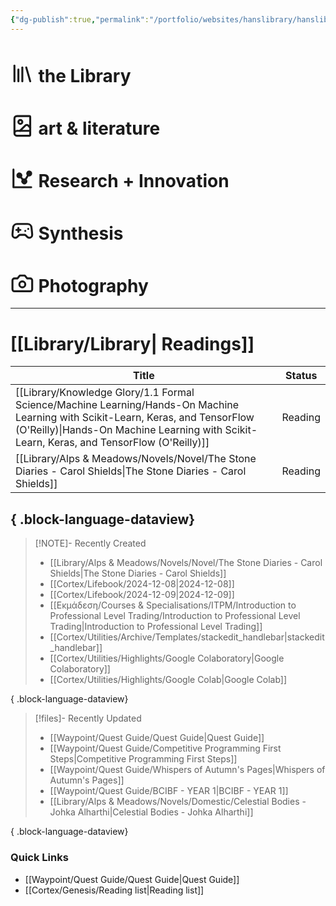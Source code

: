 ```yaml
---
{"dg-publish":true,"permalink":"/portfolio/websites/hanslibrary/hanslibrary/","contentClasses":"portals.css","tags":["gardenEntry"]}
---
```


<div class="portals-container"><span></span><div class="portals"><span><h1 data-heading=":LiLibrary: the Library" dir="auto"><span class="cm-iconize-icon" aria-label="LiLibrary" data-icon="LiLibrary" aria-hidden="true" style="display: inline-flex; transform: translateY(13%);"><svg xmlns="http://www.w3.org/2000/svg" width="37.842px" height="37.842px" viewBox="0 0 24 24" fill="none" stroke="currentColor" stroke-width="2" stroke-linecap="round" stroke-linejoin="round" class="lucide-library"><path d="m16 6 4 14"></path><path d="M12 6v14"></path><path d="M8 8v12"></path><path d="M4 4v16"></path></svg></span> the Library</h1></span></div><div class="portals"><span><h1 data-heading=":LiBookImage: art &amp; literature" dir="auto"><span class="cm-iconize-icon" aria-label="LiBookImage" data-icon="LiBookImage" aria-hidden="true" style="display: inline-flex; transform: translateY(13%);"><svg xmlns="http://www.w3.org/2000/svg" width="37.842px" height="37.842px" viewBox="0 0 24 24" fill="none" stroke="currentColor" stroke-width="2" stroke-linecap="round" stroke-linejoin="round" class="lucide-book-image"><path d="m20 13.7-2.1-2.1a2 2 0 0 0-2.8 0L9.7 17"></path><path d="M4 19.5v-15A2.5 2.5 0 0 1 6.5 2H19a1 1 0 0 1 1 1v18a1 1 0 0 1-1 1H6.5a1 1 0 0 1 0-5H20"></path><circle cx="10" cy="8" r="2"></circle></svg></span> art &amp; literature</h1></span></div><div class="portals"><span><h1 data-heading=":TiChartDots: Research + Innovation" dir="auto"><span class="cm-iconize-icon" aria-label="TiChartDots" data-icon="TiChartDots" aria-hidden="true" style="display: inline-flex; transform: translateY(13%);"><svg xmlns="http://www.w3.org/2000/svg" width="37.842px" height="37.842px" viewBox="0 0 24 24" fill="currentColor" class="icon icon-tabler icons-tabler-filled icon-tabler-chart-dots"><path stroke="none" d="M0 0h24v24H0z" fill="none"></path><path d="M3 2a1 1 0 0 1 1 1v17h17a1 1 0 0 1 .993 .883l.007 .117a1 1 0 0 1 -1 1h-18a1 1 0 0 1 -1 -1v-18a1 1 0 0 1 1 -1z"></path><path d="M19 4a3 3 0 1 1 -.651 5.93l-2.002 3.202a3 3 0 1 1 -4.927 .337l-1.378 -1.655a3 3 0 1 1 1.538 -1.282l1.378 1.654a2.994 2.994 0 0 1 1.693 -.115l2.002 -3.203a3 3 0 0 1 2.347 -4.868z"></path></svg></span> Research + Innovation</h1></span></div><div class="portals"><span><h1 data-heading=":LiGamepad2: Synthesis" dir="auto"><span class="cm-iconize-icon" aria-label="LiGamepad2" data-icon="LiGamepad2" aria-hidden="true" style="display: inline-flex; transform: translateY(13%);"><svg xmlns="http://www.w3.org/2000/svg" width="37.842px" height="37.842px" viewBox="0 0 24 24" fill="none" stroke="currentColor" stroke-width="2" stroke-linecap="round" stroke-linejoin="round" class="lucide-gamepad-2"><line x1="6" y1="11" x2="10" y2="11"></line><line x1="8" y1="9" x2="8" y2="13"></line><line x1="15" y1="12" x2="15.01" y2="12"></line><line x1="18" y1="10" x2="18.01" y2="10"></line><path d="M17.32 5H6.68a4 4 0 0 0-3.978 3.59c-.006.052-.01.101-.017.152C2.604 9.416 2 14.456 2 16a3 3 0 0 0 3 3c1 0 1.5-.5 2-1l1.414-1.414A2 2 0 0 1 9.828 16h4.344a2 2 0 0 1 1.414.586L17 18c.5.5 1 1 2 1a3 3 0 0 0 3-3c0-1.545-.604-6.584-.685-7.258-.007-.05-.011-.1-.017-.151A4 4 0 0 0 17.32 5z"></path></svg></span> Synthesis</h1></span></div><div class="portals"><span><h1 data-heading=":LiCamera: Photography" dir="auto"><span class="cm-iconize-icon" aria-label="LiCamera" data-icon="LiCamera" aria-hidden="true" style="display: inline-flex; transform: translateY(13%);"><svg xmlns="http://www.w3.org/2000/svg" width="37.842px" height="37.842px" viewBox="0 0 24 24" fill="none" stroke="currentColor" stroke-width="2" stroke-linecap="round" stroke-linejoin="round" class="lucide-camera"><path d="M14.5 4h-5L7 7H4a2 2 0 0 0-2 2v9a2 2 0 0 0 2 2h16a2 2 0 0 0 2-2V9a2 2 0 0 0-2-2h-3l-2.5-3z"></path><circle cx="12" cy="13" r="3"></circle></svg></span> Photography</h1></span></div></div>




---
# [[Library/Library\| Readings]]
| Title                                                                                                                                                                                                                           | Status  |
| ------------------------------------------------------------------------------------------------------------------------------------------------------------------------------------------------------------------------------- | ------- |
| [[Library/Knowledge Glory/1.1 Formal Science/Machine Learning/Hands-On Machine Learning with Scikit-Learn, Keras, and TensorFlow (O'Reilly)\|Hands-On Machine Learning with Scikit-Learn, Keras, and TensorFlow (O'Reilly)]] | Reading |
| [[Library/Alps & Meadows/Novels/Novel/The Stone Diaries - Carol Shields\|The Stone Diaries - Carol Shields]]                                                                                                                 | Reading |

{ .block-language-dataview}
---



> [!NOTE]- Recently Created
>  - [[Library/Alps & Meadows/Novels/Novel/The Stone Diaries - Carol Shields\|The Stone Diaries - Carol Shields]]
> - [[Cortex/Lifebook/2024-12-08\|2024-12-08]]
> - [[Cortex/Lifebook/2024-12-09\|2024-12-09]]
> - [[Eκμάδεση/Courses & Specialisations/ITPM/Introduction to Professional Level Trading/Introduction to Professional Level Trading\|Introduction to Professional Level Trading]]
> - [[Cortex/Utilities/Archive/Templates/stackedit_handlebar\|stackedit_handlebar]]
> - [[Cortex/Utilities/Highlights/Google Colaboratory\|Google Colaboratory]]
> - [[Cortex/Utilities/Highlights/Google Colab\|Google Colab]]
> 
{ .block-language-dataview}

> [!files]- Recently Updated
> 
>  - [[Waypoint/Quest Guide/Quest Guide\|Quest Guide]]
> - [[Waypoint/Quest Guide/Competitive Programming First Steps\|Competitive Programming First Steps]]
> - [[Waypoint/Quest Guide/Whispers of Autumn's Pages\|Whispers of Autumn's Pages]]
> - [[Waypoint/Quest Guide/BCIBF - YEAR 1\|BCIBF - YEAR 1]]
> - [[Library/Alps & Meadows/Novels/Domestic/Celestial Bodies - Johka Alharthi\|Celestial Bodies - Johka Alharthi]]
> 
{ .block-language-dataview}

### Quick Links 
- [[Waypoint/Quest Guide/Quest Guide\|Quest Guide]]
- [[Cortex/Genesis/Reading list\|Reading list]]

